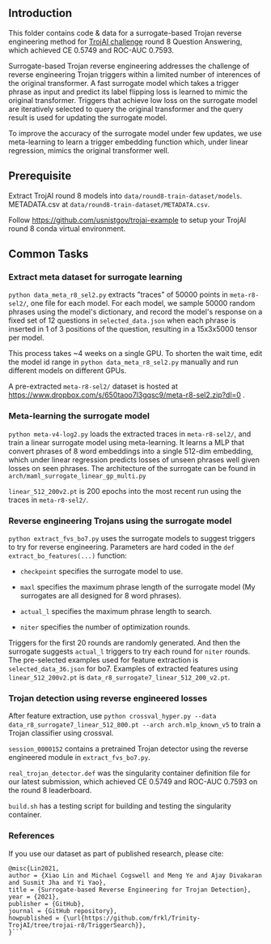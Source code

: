 ## Introduction

This folder contains code & data for a surrogate-based Trojan reverse engineering method for [TrojAI challenge](https://pages.nist.gov/trojai/) round 8 Question Answering, which achieved CE 0.5749 and ROC-AUC 0.7593. 

Surrogate-based Trojan reverse engineering addresses the challenge of reverse engineering Trojan triggers within a limited number of interences of the original transformer. A fast surrogate model which takes a trigger phrase as input and predict its label flipping loss is learned to mimic the original transformer. Triggers that achieve low loss on the surrogate model are iteratively selected to query the original transformer and the query result is used for updating the surrogate model. 

To improve the accuracy of the surrogate model under few updates, we use meta-learning to learn a trigger embedding function which, under linear regression, mimics the original transformer well.

## Prerequisite

Extract TrojAI round 8 models into `data/round8-train-dataset/models`. METADATA.csv at `data/round8-train-dataset/METADATA.csv`.

Follow https://github.com/usnistgov/trojai-example to setup your TrojAI round 8 conda virtual environment.

## Common Tasks

### Extract meta dataset for surrogate learning

`python data_meta_r8_sel2.py` extracts "traces" of 50000 points in `meta-r8-sel2/`, one file for each model. For each model, we sample 50000 random phrases using the model's dictionary, and record the model's response on a fixed set of 12 questions in `selected_data.json` when each phrase is inserted in 1 of 3 positions of the question, resulting in a 15x3x5000 tensor per model. 

This process takes ~4 weeks on a single GPU. To shorten the wait time, edit the model id range in `python data_meta_r8_sel2.py` manually and run different models on different GPUs.

A pre-extracted `meta-r8-sel2/` dataset is hosted at https://www.dropbox.com/s/650taoo7l3gqsc9/meta-r8-sel2.zip?dl=0 .

### Meta-learning the surrogate model

`python meta-v4-log2.py` loads the extracted traces in `meta-r8-sel2/`, and train a linear surrogate model using meta-learning. It learns a MLP that convert phrases of 8 word embeddings into a single 512-dim embedding, which under linear regression predicts losses of unseen phrases well given losses on seen phrases. The architecture of the surrogate can be found in `arch/maml_surrogate_linear_gp_multi.py`

`linear_512_200v2.pt` is 200 epochs into the most recent run using the traces in `meta-r8-sel2/`.

### Reverse engineering Trojans using the surrogate model

`python extract_fvs_bo7.py` uses the surrogate models to suggest triggers to try for reverse engineering. Parameters are hard coded in the `def extract_bo_features(...)` function:

* `checkpoint` specifies the surrogate model to use. 

* `maxl` specifies the maximum phrase length of the surrogate model (My surrogates are all designed for 8 word phrases). 

* `actual_l` specifies the maximum phrase length to search. 

* `niter` specifies the number of optimization rounds. 

Triggers for the first 20 rounds are randomly generated. And then the surrogate suggests `actual_l` triggers to try each round for `niter` rounds. The pre-selected examples used for feature extraction is `selected_data_36.json` for bo7. Examples of extracted features using `linear_512_200v2.pt` is `data_r8_surrogate7_linear_512_200_v2.pt`.

### Trojan detection using reverse engineered losses

After feature extraction, use `python crossval_hyper.py --data data_r8_surrogate7_linear_512_800.pt --arch arch.mlp_known_v5` to train a Trojan classifier using crossval. 

`session_0000152` contains a pretrained Trojan detector using the reverse engineered module in `extract_fvs_bo7.py`.  

`real_trojan_detector.def` was the singularity container definition file for our latest submission, which achieved CE 0.5749 and ROC-AUC 0.7593 on the round 8 leaderboard. 

`build.sh` has a testing script for building and testing the singularity container.

### References

If you use our dataset as part of published research, please cite:

```
@misc{Lin2021,
author = {Xiao Lin and Michael Cogswell and Meng Ye and Ajay Divakaran and Susmit Jha and Yi Yao},
title = {Surrogate-based Reverse Engineering for Trojan Detection},
year = {2021},
publisher = {GitHub},
journal = {GitHub repository},
howpublished = {\url{https://github.com/frkl/Trinity-TrojAI/tree/trojai-r8/TriggerSearch}},
}```
